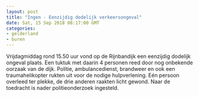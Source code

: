 ```yaml
---
layout: post
title: "Ingen - Eenzijdig dodelijk verkeersongeval"
date: Sat, 15 Sep 2018 08:17:00 GMT
categories: 
- gelderland 
- buren 
---
```


Vrijdagmiddag rond 15.50 uur vond op de Rijnbandijk een eenzijdig dodelijk ongeval plaats. Een tuktuk met daarin 4 personen reed door nog onbekende oorzaak van de dijk. Politie, ambulancedienst, brandweer en ook een traumahelikopter rukten uit voor de nodige hulpverlening. Eén persoon overleed ter plekke, de drie anderen raakten licht gewond. Naar de toedracht is nader politieonderzoek ingesteld.
